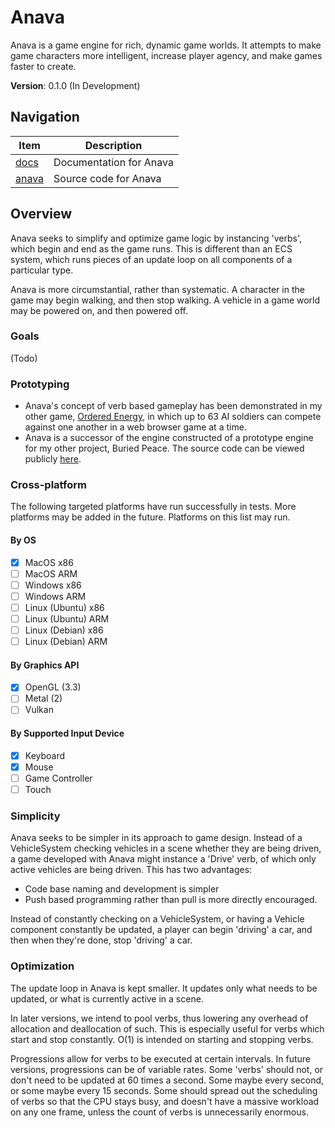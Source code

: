 # Anava

Anava is a game engine for rich, dynamic game worlds. It attempts to make game characters more intelligent, increase player agency, and make games faster to create.

**Version**: 0.1.0 (In Development)

## Navigation

| Item             | Description             |
|------------------|-------------------------|
| [docs](./docs)   | Documentation for Anava |
 | [anava](./anava) | Source code for Anava   |
## Overview

Anava seeks to simplify and optimize game logic by instancing 'verbs', which begin and end as the game runs. This is different than an ECS system, which runs pieces of an update loop on all components of a particular type. 

Anava is more circumstantial, rather than systematic. A character in the game may begin walking, and then stop walking. A vehicle in a game world may be powered on, and then powered off.

### Goals

(Todo)

### Prototyping

- Anava's concept of verb based gameplay has been demonstrated in my other game, [Ordered Energy](https://morphsight.itch.io/orderedenergy), in which up to 63 AI soldiers can compete against one another in a web browser game at a time.
- Anava is a successor of the engine constructed of a prototype engine for my other project, Buried Peace. The source code can be viewed publicly [here](https://github.com/AlexanderFarrell/buried-peace-concept).

### Cross-platform

The following targeted platforms have run successfully in tests. More platforms may be added in the future. Platforms on this list may run.

#### By OS

- [x] MacOS x86
- [ ] MacOS ARM
- [ ] Windows x86
- [ ] Windows ARM
- [ ] Linux (Ubuntu) x86
- [ ] Linux (Ubuntu) ARM
- [ ] Linux (Debian) x86
- [ ] Linux (Debian) ARM

#### By Graphics API

- [x] OpenGL (3.3)
- [ ] Metal  (2)
- [ ] Vulkan

#### By Supported Input Device

- [x] Keyboard 
- [x] Mouse
- [ ] Game Controller
- [ ] Touch

### Simplicity

Anava seeks to be simpler in its approach to game design. Instead of a VehicleSystem checking vehicles in a scene whether they are being driven, a game developed with Anava might instance a 'Drive' verb, of which only active vehicles are being driven. This has two advantages:

- Code base naming and development is simpler
- Push based programming rather than pull is more directly encouraged. 

Instead of constantly checking on a VehicleSystem, or having a Vehicle component constantly be updated, a player can begin 'driving' a car, and then when they're done, stop 'driving' a car.  

### Optimization

The update loop in Anava is kept smaller. It updates only what needs to be updated, or what is currently active in a scene. 

In later versions, we intend to pool verbs, thus lowering any overhead of allocation and deallocation of such. This is especially useful for verbs which start and stop constantly. O(1) is intended on starting and stopping verbs.

Progressions allow for verbs to be executed at certain intervals. In future versions, progressions can be of variable rates. Some 'verbs' should not, or don't need to be updated at 60 times a second. Some maybe every second, or some maybe every 15 seconds. Some should spread out the scheduling of verbs so that the CPU stays busy, and doesn't have a massive workload on any one frame, unless the count of verbs is unnecessarily enormous.